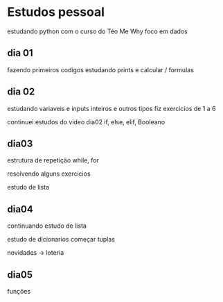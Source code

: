 # Estudos pessoal
estudando python com o curso do Téo Me Why
foco em dados

## dia 01
fazendo primeiros codigos
estudando prints e calcular / formulas

## dia 02
estudando variaveis e inputs
inteiros e outros tipos
fiz exercicios de 1 a 6

continuei estudos do video dia02
if, else, elif, Booleano

## dia03
estrutura de repetição
while, for

resolvendo alguns exercicios

estudo de lista

## dia04

continuando estudo de lista

estudo de dicionarios
começar tuplas

novidades -> loteria

## dia05

funções
